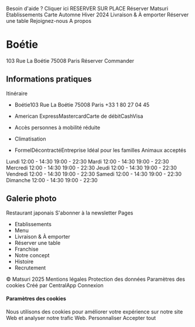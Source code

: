 Besoin d'aide ?
Cliquer ici 
RESERVER SUR PLACE
Réserver
Matsuri
Etablissements
Carte Automne Hiver 2024
Livraison & À emporter
Réserver une table
Rejoignez-nous
A propos
# Boétie
103 Rue La Boétie 75008 Paris
Réserver
Commander
## Informations pratiques
Itinéraire
  * Boétie103 Rue La Boétie 75008 Paris
+33 1 80 27 04 45


  * American ExpressMastercardCarte de débitCashVisa
  * Accès personnes à mobilité réduite
  * Climatisation
  * FormelDécontractéEntreprise
Idéal pour les familles
Animaux acceptés


Lundi
12:00 - 14:30
19:00 - 22:30
Mardi
12:00 - 14:30
19:00 - 22:30
Mercredi
12:00 - 14:30
19:00 - 22:30
Jeudi
12:00 - 14:30
19:00 - 22:30
Vendredi
12:00 - 14:30
19:00 - 22:30
Samedi
12:00 - 14:30
19:00 - 22:30
Dimanche
12:00 - 14:30
19:00 - 22:30
## Galerie photo
Restaurant japonais
S'abonner à la newsletter
Pages
  * Etablissements
  * Menu
  * Livraison & À emporter
  * Réserver une table
  * Franchise
  * Notre concept
  * Histoire
  * Recrutement


© Matsuri 2025
Mentions légales
Protection des données
Paramètres des cookies
Créé par CentralApp
Connexion
#### Paramètres des cookies
Nous utilisons des cookies pour améliorer votre expérience sur notre site Web et analyser notre trafic Web.
Personnaliser
Accepter tout
